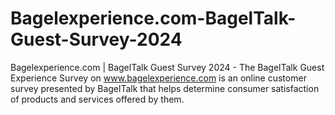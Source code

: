 # Bagelexperience.com-BagelTalk-Guest-Survey-2024
Bagelexperience.com | BagelTalk Guest Survey 2024 - The BagelTalk Guest Experience Survey on www.bagelexperience.com is an online customer survey presented by BagelTalk that helps determine consumer satisfaction of products and services offered by them.
